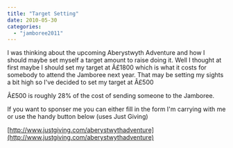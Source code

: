 ```yaml
---
title: "Target Setting"
date: 2010-05-30
categories: 
  - "jamboree2011"
---
```


I was thinking about the upcoming Aberystwyth Adventure and how I should maybe set myself a target amount to raise doing it. Well I thought at first maybe I should set my target at Â£1800 which is what it costs for somebody to attend the Jamboree next year. That may be setting my sights a bit high so I've decided to set my target at Â£500

Â£500 is roughly 28% of the cost of sending someone to the Jamboree.

If you want to sponser me you can either fill in the form I'm carrying with me or use the handy button below (uses Just Giving)

[http://www.justgiving.com/aberystwythadventure](http://www.justgiving.com/aberystwythadventure)
